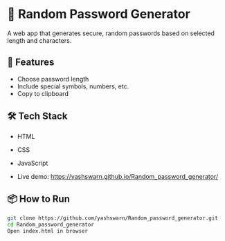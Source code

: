 # 🔐 Random Password Generator

A web app that generates secure, random passwords based on selected length and characters.

## 🚀 Features
- Choose password length
- Include special symbols, numbers, etc.
- Copy to clipboard

## 🛠️ Tech Stack
- HTML
- CSS
- JavaScript

- Live demo: https://yashswarn.github.io/Random_password_generator/

## 📦 How to Run
```bash
git clone https://github.com/yashswarn/Random_password_generator.git
cd Random_password_generator
Open index.html in browser
